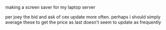 making a screen saver for my laptop server

per joey the bid and ask of cex update more often. perhaps i should simply average these to get the price as last doesn't seem to update as frequently
